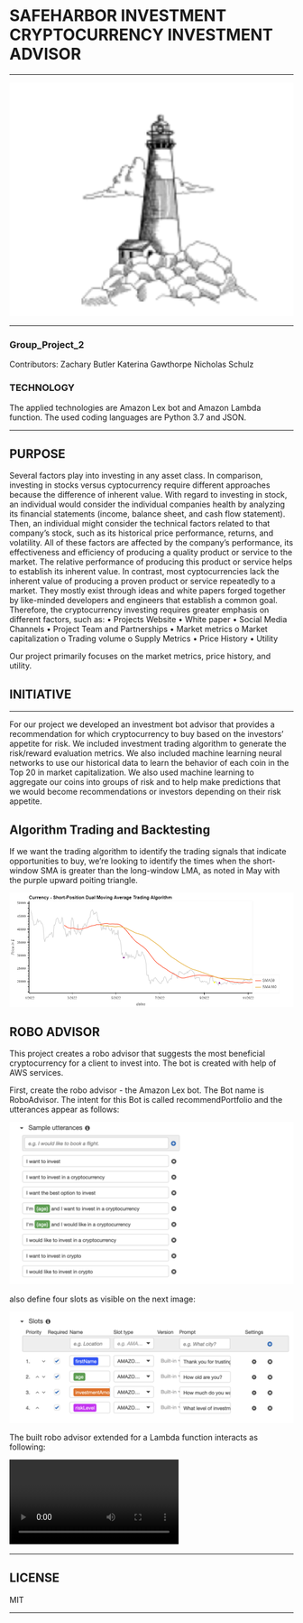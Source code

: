 # SAFEHARBOR INVESTMENT CRYPTOCURRENCY INVESTMENT ADVISOR
---

![snippet of our code](Images/Safe_harbor.png)

---
### Group_Project_2
Contributors:
Zachary Butler
Katerina Gawthorpe
Nicholas Schulz

### TECHNOLOGY

The applied technologies are Amazon Lex bot and Amazon Lambda function. The used coding languages are Python 3.7 and JSON.

***
## PURPOSE
Several factors play into investing in any asset class.  In comparison, investing in stocks versus cyptocurrency require different approaches because the difference of inherent value.  With regard to investing in stock, an individual would consider the individual companies health by analyzing its financial statements (income, balance sheet, and cash flow statement).  Then, an individual might consider the technical factors related to that company’s stock, such as its historical price performance, returns, and volatility.  All of these factors are affected by the company’s performance, its effectiveness and efficiency of producing a quality product or service to the market.  The relative performance of producing this product or service helps to establish its inherent value.  In contrast, most cyptocurrencies lack the inherent value of producing a proven product or service repeatedly to a market.  They mostly exist through ideas and white papers forged together by like-minded developers and engineers that establish a common goal.  Therefore, the cryptocurrency investing requires greater emphasis on different factors, such as:
•	Projects Website
•	White paper
•	Social Media Channels
•	Project Team and Partnerships
•	Market metrics
o	Market capitalization
o	Trading volume
o	Supply Metrics
•	Price History
•	Utility

Our project primarily focuses on the market metrics, price history, and utility.

## INITIATIVE
***
For our project we developed an investment bot advisor that provides a recommendation for which cryptocurrency to buy based on the investors’ appetite for risk.  We included investment trading algorithm to generate the risk/reward evaluation metrics.  We also included machine learning neural networks to use our historical data to learn the behavior of each coin in the Top 20 in market capitalization.  We also used machine learning to aggregate our coins into groups of risk and to help make predictions that we would become recommendations or investors depending on their risk appetite.  

## Algorithm Trading and Backtesting
If we want the trading algorithm to identify the trading signals that indicate opportunities to buy, we’re looking to identify the times when the short-window SMA is greater than the long-window LMA, as noted in May with the purple upward poiting triangle.

![snippet of our code](Images/Trading_Algo.png)

## ROBO ADVISOR

This project creates a robo advisor that suggests the most beneficial cryptocurrency for a client to invest into. The bot is created with help of AWS services.

First, create the robo advisor - the Amazon Lex bot. The Bot name is RoboAdvisor. The intent for this Bot is called recommendPortfolio and the utterances appear as follows:

![snippet of our code](CryptoBot/Images/image1.png)

also define four slots as visible on the next image:

![snippet of our code](CryptoBot/Images/image2.png)

The built robo advisor extended for a Lambda function interacts as following:

![snippet of our code](CryptoBot/Recordings/CryptoBot.mov)

---

## LICENSE

MIT

---